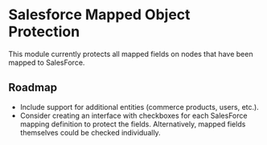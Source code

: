 # Salesforce Mapped Object Protection

This module currently protects all mapped fields on nodes that have been mapped to SalesForce.

## Roadmap

- Include support for additional entities (commerce products, users, etc.).
- Consider creating an interface with checkboxes for each SalesForce mapping definition to protect the fields. Alternatively, mapped fields themselves could be checked individually.
